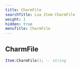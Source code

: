 ```yaml
---
title: CharmFile
searchTitle: Lua Item CharmFile
weight: 1
hidden: true
menuTitle: CharmFile
---
```

## CharmFile
```lua
Item:CharmFile(); -- string
```